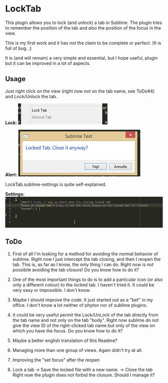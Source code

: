 LockTab
========

This plugin allows you to lock (and unlock) a tab in Sublime.
The plugin tries to remember the position of the tab and also the position of the
focus in the view.

This is my first work and it has not the claim to be complete or perfect.
(It is full of bug. ;)

It is (and will remain) a very simple and essential, but I hope useful, plugin but it can
be improved in a lot of aspects.

Usage
-----
Just right click on the view (right now not on the tab name, see ToDo#4) and Lock/Unlock
the tab.

**Lock:**
![Lock](./images/Lock.png)

**Alert:**
![Alert](./images/Alert.png)

LockTab.sublime-settings is quite self-explained.

**Settings:**
![Settings](./images/Settings.png)


ToDo
----
1. First of all I'm looking for a method for avoiding the normal behavior of sublime.
Right now I just intercept the tab closing, and then I reopen the tab. This is, as far as I
know, the only thing I can do. Right now is not possibile avoiding the tab closure!
Do you know how to do it?

2. One of the most important things to do is to add a particular icon (or also only a different
colour) to the locked tab. I haven't tried it. It could be very easy or impossible. I don't know.

3. Maybe I should improve the code. It just started out as a "bet" in my office. I don't know a lot
neither of phyton nor of sublime plugins.

4. It could be very useful permit the Lock/UnLock of the tab directly from the tab name
and not only on the tab "body". Right now sublime do not give the view ID of the right-clicked
tab name but only of the view on which you have the focus.
Do you know how to do it?

5. Maybe a better english translation of this Readme?

6. Managing more than one group of views. Again didn't try at all.

7. Improving the "set focus" after the reopen

8. Lock a tab -> Save the locked file with a new name. -> Close the tab
Right now the plugin does not forbid the closure. Should I manage it?